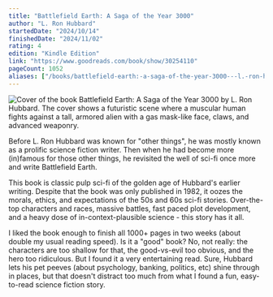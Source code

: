 ```yaml
---
title: "Battlefield Earth: A Saga of the Year 3000"
author: "L. Ron Hubbard"
startedDate: "2024/10/14"
finishedDate: "2024/11/02"
rating: 4
edition: "Kindle Edition"
link: "https://www.goodreads.com/book/show/30254110"
pageCount: 1052
aliases: ["/books/battlefield-earth:-a-saga-of-the-year-3000---l.-ron-hubbard/"]
---
```


![Cover of the book Battlefield Earth: A Saga of the Year 3000 by L. Ron Hubbard. The cover shows a futuristic scene where a muscular human fights against a tall, armored alien with a gas mask-like face, claws, and advanced weaponry.](https://images-na.ssl-images-amazon.com/images/S/compressed.photo.goodreads.com/books/1463962644i/30254110.jpg)

Before L. Ron Hubbard was known for "other things", he was mostly known as a prolific science fiction writer. Then when he had become more (in)famous for those other things, he revisited the well of sci-fi once more and write Battlefield Earth.

This book is classic pulp sci-fi of the golden age of Hubbard's earlier writing. Despite that the book was only published in 1982, it oozes the morals, ethics, and expectations of the 50s and 60s sci-fi stories. Over-the-top characters and races, massive battles, fast paced plot development, and a heavy dose of in-context-plausible science - this story has it all.

I liked the book enough to finish all 1000+ pages in two weeks (about double my usual reading speed). Is it a "good" book? No, not really: the characters are too shallow for that, the good-vs-evil too obvious, and the hero too ridiculous. But I found it a very entertaining read. Sure, Hubbard lets his pet peeves (about psychology, banking, politics, etc) shine through in places, but that doesn't distract too much from what I found a fun, easy-to-read science fiction story.

